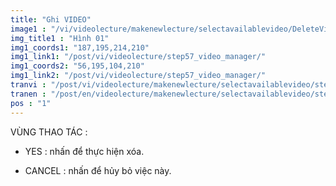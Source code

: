 ```yaml
---
title: "Ghi VIDEO"
image1 : "/vi/videolecture/makenewlecture/selectavailablevideo/DeleteVideo.png"
img_title1 : "Hình 01"
img1_coords1: "187,195,214,210"
img1_link1: "/post/vi/videolecture/step57_video_manager/"
img1_coords2: "56,195,104,210"
img1_link2: "/post/vi/videolecture/step57_video_manager/"
tranvi : "/post/vi/videolecture/makenewlecture/selectavailablevideo/step59_1_delete_video/"
tranen : "/post/en/videolecture/makenewlecture/selectavailablevideo/step59_1_delete_video/"
pos : "1"
---
```

VÙNG THAO TÁC :

- YES : nhấn để thực hiện xóa.

- CANCEL : nhấn để hủy bỏ việc này.